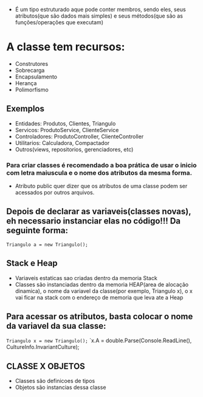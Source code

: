 - É um tipo estruturado aque pode conter membros, sendo eles, seus atributos(que são dados mais simples) e seus métodos(que são as funções/operações que executam)

# A classe tem recursos:
- Construtores
- Sobrecarga
- Encapsulamento
- Herança
- Polimorfismo

## Exemplos 
- Entidades: Produtos, Clientes, Triangulo
- Servicos: ProdutoService, ClienteService
- Controladores: ProdutoController, ClienteController
- Utilitarios: Calculadora, Compactador
- Outros(views, repositorios, gerenciadores, etc)

### Para criar classes é recomendado a boa prática de usar o inicio com letra maiuscula e o nome dos atributos da mesma forma. 

- Atributo public quer dizer que os atributos de uma classe podem ser acessados por outros arquivos.

## Depois de declarar as variaveis(classes novas), eh necessario instanciar elas no código!!! Da seguinte forma:
`Triangulo a = new Triangulo();`

## Stack e Heap
- Variaveis estaticas sao criadas dentro da memoria Stack
- Classes são instanciadas dentro da memoria HEAP(area de alocação dinamica), o nome da variavel da classe(por exemplo, Triangulo x), o x vai ficar na stack com o endereço de memoria que leva ate a Heap

## Para acessar os atributos, basta colocar o nome da variavel da sua classe:
`Triangulo x = new Triangulo();`
`x.A = double.Parse(Console.ReadLine(), CultureInfo.InvariantCulture);

##  CLASSE X OBJETOS
- Classes são definicoes de tipos
- Objetos são instancias dessa classe